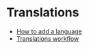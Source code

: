 # Translations

- [How to add a language][1]
- [Translations workflow][2]

[1]: add-language.md
[2]: translations-workflow.md

